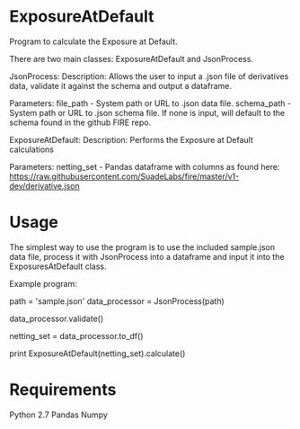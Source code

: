 # ExposureAtDefault
Program to calculate the Exposure at Default.

There are two main classes: ExposureAtDefault and JsonProcess. 

JsonProcess:
Description: Allows the user to input a .json file of derivatives data, validate it against the schema and output a dataframe.

Parameters: file_path - System path or URL to .json data file.
            schema_path - System path or URL to .json schema file. If none is input, will default to the schema found in the github FIRE repo.
            
ExposureAtDefault:
Description: Performs the Exposure at Default calculations

Parameters: netting_set - Pandas dataframe with columns as found here: https://raw.githubusercontent.com/SuadeLabs/fire/master/v1-dev/derivative.json

# Usage 

The simplest way to use the program is to use the included sample.json data file, process it with JsonProcess into a dataframe and input it into the ExposuresAtDefault class.

Example program: 

path = 'sample.json'
data_processor = JsonProcess(path)

data_processor.validate() 

netting_set = data_processor.to_df()

print ExposureAtDefault(netting_set).calculate()

# Requirements

Python 2.7
Pandas
Numpy 
